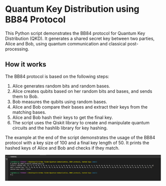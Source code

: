 # Quantum Key Distribution using BB84 Protocol
This Python script demonstrates the BB84 protocol for Quantum Key Distribution (QKD). It generates a shared secret key between two parties, Alice and Bob, using quantum communication and classical post-processing.

## How it works
The BB84 protocol is based on the following steps:

1. Alice generates random bits and random bases.
2. Alice creates qubits based on her random bits and bases, and sends them to Bob.
3. Bob measures the qubits using random bases.
4. Alice and Bob compare their bases and extract their keys from the matching bases.
5. Alice and Bob hash their keys to get the final key.
6. The script uses the Qiskit library to create and manipulate quantum circuits and the hashlib library for key hashing.


The example at the end of the script demonstrates the usage of the BB84 protocol with a key size of 100 and a final key length of 50. It prints the hashed keys of Alice and Bob and checks if they match.

![Alt text](Media/Screenshot%202023-05-02%20001640.png)
